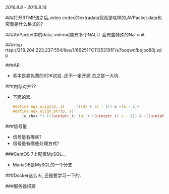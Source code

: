 *2016.8.8 - 2016.8.14*

###打开RTMP流之后,video codec的extradata究竟是啥样的,AVPacket.data也究竟是什么格式的?

###AVPacket中的data, video可能有多个NALU.
会有些特殊的Nal unit. 

###rtsp
rtsp://218.204.223.237:554/live/1/66251FC11353191F/e7ooqwcfbqjoo80j.sdp

###AR
- 基本是靠免费的SDK试验..还不一定开源,总之是一大坑.

###内存对齐??
* 下面的宏

    ```c
    #define ngx_align(d, a)     (((d) + (a - 1)) & ~(a - 1))
    #define ngx_align_ptr(p, a)                                                   \
        (u_char *) (((uintptr_t) (p) + ((uintptr_t) a - 1)) & ~((uintptr_t) a - 1))
    ```

###信号量
* 信号量有哪些?
* 信号量有哪些处理方式?

###CentOS 7上配置MySQL...
* MariaDB是MySQL的一个分支.

###Docker这么火, 还是要学习一下的.

###服务器搭建
